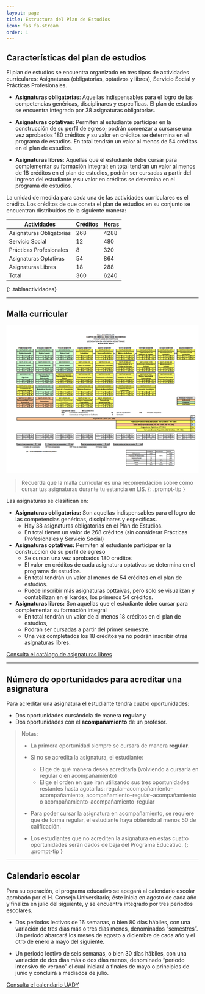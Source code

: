 ```yaml
---
layout: page
title: Estructura del Plan de Estudios
icon: fas fa-stream
order: 1
---
```


## Características del plan de estudios

El plan de estudios se encuentra organizado en tres tipos de actividades curriculares: Asignaturas (obligatorias, optativos y libres), Servicio Social y Prácticas Profesionales.

- **Asignaturas obligatorias**: Aquellas indispensables para el logro de las competencias genéricas, disciplinares y específicas. El plan de estudios se encuentra integrado por 38 asignaturas obligatorias.

- **Asignaturas optativas**: Permiten al estudiante participar en la construcción de su perfil de egreso; podrán comenzar a cursarse una vez aprobados 180 créditos y su valor en créditos se determina en el programa de estudios. En total tendrán un valor al menos de 54 créditos en el plan de estudios.

- **Asignaturas libres**: Aquellas que el estudiante debe cursar para complementar su formación integral; en total tendrán un valor al menos de 18 créditos en el plan de estudios, podrán ser cursadas a partir del ingreso del estudiante y su valor en créditos se determina en el programa de estudios.

La unidad de medida para cada una de las actividades curriculares es el crédito. Los créditos de que consta el plan de estudios en su conjunto se encuentran distribuidos de la siguiente manera:

| Actividades              | Créditos | Horas |
| ------------------------ | -------- | ----- |
| Asignaturas Obligatorias | 268      | 4288  |
| Servicio Social          | 12       | 480   |
| Prácticas Profesionales  | 8        | 320   |
| Asignaturas Optativas    | 54       | 864   |
| Asignaturas Libres       | 18       | 288   |
| Total                    | 360      | 6240  |
{: .tablaactividades}

<!-- - Asignaturas Obligatorias
- Asignaturas Optativas
- Asignaturas Libres
- Taller de Emprendedores
- Prácticas Profesionales
- Servicio Social
- Acreditación del nivel de Inglés mínimo (B1) -->

---

## Malla curricular

![Malla curricular](/assets/img/malla.png)

> Recuerda que la malla curricular es una recomendación sobre cómo cursar tus asignaturas durante tu estancia en LIS.
> {: .prompt-tip }

Las asignaturas se clasifican en:

- **Asignaturas obligatorias:** Son aquellas indispensables para el logro de las competencias genéricas, disciplinares y específicas.
  - Hay 38 asignaturas obligatorias en el Plan de Estudios.
  - En total tienen un valor de 268 créditos (sin considerar Prácticas Profesionales y Servicio Social)
- **Asignaturas optativas:** Permiten al estudiante participar en la construcción de su perfil de egreso
  - Se cursan una vez aprobados 180 créditos
  - El valor en créditos de cada asignatura optativas se determina en el programa de estudios.
  - En total tendrán un valor al menos de 54 créditos en el plan de estudios.
  - Puede inscribir más asignaturas opttaivas, pero solo se visualizan y contabilizan en el kardex, los primeros 54 créditos.
- **Asignaturas libres:** Son aquellas que el estudiante debe cursar para complementar su formación integral
  - En total tendrán un valor de al menos 18 créditos en el plan de estudios,
  - Podrán ser cursadas a partir del primer semestre.
  - Una vez completados los 18 créditos ya no podrán inscribir otras asignaturas libres. 

[Consulta el catálogo de asignaturas libres](https://asignaturas.uady.mx)

---

## Número de oportunidades para acreditar una asignatura

Para acreditar una asignatura el estudiante tendrá cuatro oportunidades:

- Dos oportunidades cursándola de manera **regular** y
- Dos oportunidades con el **acompañamiento** de un profesor.

> Notas:
>
> - La primera oportunidad siempre se cursará de manera **regular**.
>
> - Si no se acredita la asignatura, el estudiante:
>
>   - Elige de qué manera desea acreditarla (volviendo a cursarla en regular o en acompañamiento)
>   - Elige el orden en que irán utilizando sus tres oportunidades restantes hasta agotarlas: regular–acompañamiento–acompañamiento, acompañamiento–regular–acompañamiento o acompañamiento–acompañamiento–regular
>
> - Para poder cursar la asignatura en acompañamiento, se requiere que de forma regular, el estudiante haya obtenido al menos 50 de calificación.
> - Los estudiantes que no acrediten la asignatura en estas cuatro oportunidades serán dados de baja del Programa Educativo.
>   {: .prompt-tip }

---

## Calendario escolar

Para su operación, el programa educativo se apegará al calendario escolar aprobado por el H. Consejo Universitario; éste inicia en agosto de cada año y finaliza en julio del siguiente, y se encuentra integrado por tres periodos escolares.

- Dos periodos lectivos de 16 semanas, o bien 80 días hábiles, con una variación de tres días más o tres días menos, denominados “semestres”. Un periodo abarcará los meses de agosto a diciembre de cada año y el otro de enero a mayo del siguiente.

- Un periodo lectivo de seis semanas, o bien 30 días hábiles, con una variación de dos días más o dos días menos, denominado “periodo intensivo de verano” el cual iniciará a finales de mayo o principios de junio y concluirá a mediados de julio.

[Consulta el calendario UADY](https://uady.mx/calendario)
